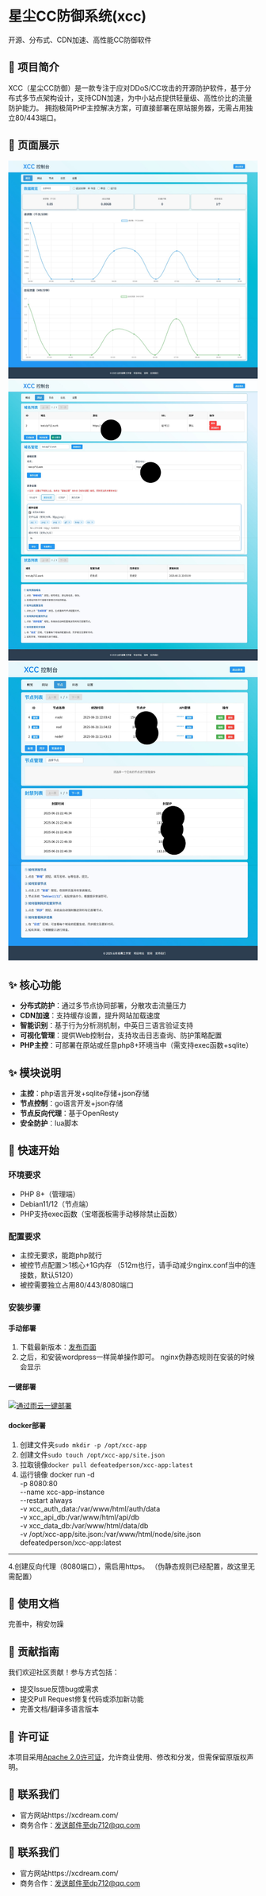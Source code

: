 # 星尘CC防御系统(xcc)
开源、分布式、CDN加速、高性能CC防御软件

## 🌟 项目简介
XCC（星尘CC防御）是一款专注于应对DDoS/CC攻击的开源防护软件，基于分布式多节点架构设计，支持CDN加速，为中小站点提供轻量级、高性价比的流量防护能力。
拥抱极简PHP主控解决方案，可直接部署在原站服务器，无需占用独立80/443端口。

## 🌟 页面展示
[![监控页面](https://raw.githubusercontent.com/defeatedperson/xcc/refs/heads/main/img/1.jpeg "监控页面")](https://raw.githubusercontent.com/defeatedperson/xcc/refs/heads/main/img/1.jpeg "监控页面")
[![域名管理](https://raw.githubusercontent.com/defeatedperson/xcc/refs/heads/main/img/2.jpg "域名管理")](https://raw.githubusercontent.com/defeatedperson/xcc/refs/heads/main/img/2.jpg "域名管理")
[![节点管理](https://raw.githubusercontent.com/defeatedperson/xcc/refs/heads/main/img/3.jpg "节点管理")](https://raw.githubusercontent.com/defeatedperson/xcc/refs/heads/main/img/3.jpg "节点管理")
## ✨ 核心功能
- **分布式防护**：通过多节点协同部署，分散攻击流量压力
- **CDN加速**：支持缓存设置，提升网站加载速度
- **智能识别**：基于行为分析测机制，中英日三语言验证支持
- **可视化管理**：提供Web控制台，支持攻击日志查询、防护策略配置
- **PHP主控**：可部署在原站或任意php8+环境当中（需支持exec函数+sqlite）

## ✨ 模块说明
- **主控**：php语言开发+sqlite存储+json存储
- **节点控制**：go语言开发+json存储
- **节点反向代理**：基于OpenResty
- **安全防护**：lua脚本

## 🚀 快速开始
### 环境要求
- PHP 8+（管理端）
- Debian11/12（节点端）
- PHP支持exec函数（宝塔面板需手动移除禁止函数）

### 配置要求
- 主控无要求，能跑php就行
- 被控节点配置＞1核心+1G内存
（512m也行，请手动减少nginx.conf当中的连接数，默认5120）
- 被控需要独立占用80/443/8080端口

### 安装步骤
#### 手动部署
1. 下载最新版本：[发布页面](https://github.com/defeatedperson/xcc/releases "发布页面")
2. 之后，和安装wordpress一样简单操作即可。
nginx伪静态规则在安装的时候会显示

#### 一键部署
[![通过雨云一键部署](https://rainyun-apps.cn-nb1.rains3.com/materials/deploy-on-rainyun-cn.svg)](https://app.rainyun.com/apps/rca/store/6596/dp712_)

#### docker部署
1. 创建文件夹`sudo mkdir -p /opt/xcc-app`
2. 创建文件`sudo touch /opt/xcc-app/site.json`
3. 拉取镜像`docker pull defeatedperson/xcc-app:latest`
4. 运行镜像
    docker run -d \
      -p 8080:80 \
      --name xcc-app-instance \
      --restart always \
      -v xcc_auth_data:/var/www/html/auth/data \
      -v xcc_api_db:/var/www/html/api/db \
      -v xcc_data_db:/var/www/html/data/db \
      -v /opt/xcc-app/site.json:/var/www/html/node/site.json \
      defeatedperson/xcc-app:latest

------------


4.创建反向代理（8080端口），需启用https。
（伪静态规则已经配置，故这里无需配置）


## 📖 使用文档
完善中，稍安勿躁

## 🤝 贡献指南
我们欢迎社区贡献！参与方式包括：
- 提交Issue反馈bug或需求
- 提交Pull Request修复代码或添加新功能
- 完善文档/翻译多语言版本

## 📜 许可证
本项目采用[Apache 2.0许可证](https://github.com/defeatedperson/xcc/blob/v0.0.2/LICENSE)，允许商业使用、修改和分发，但需保留原版权声明。

## 💬 联系我们
- 官方网站https://xcdream.com/
- 商务合作：发送邮件至dp712@qq.com

## 💬 联系我们
- 官方网站https://xcdream.com/
- 商务合作：发送邮件至dp712@qq.com
